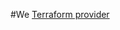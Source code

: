 #We 
[Terraform provider](https://github.com/sudheermuthyala/terraform-/tree/main/Docs/02-terraform-providers)